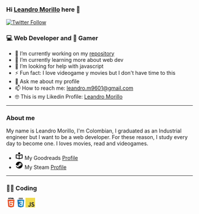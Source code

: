 ### Hi [Leandro Morillo][website] here 👋
[![Twitter Follow](https://img.shields.io/twitter/follow/lmorillo96?color=1DA1F2&label=Leandro%20Morillo&logo=twitter&style=flat-square)](https://twitter.com/lmorillo96)


### 💻 Web Developer and 👾 Gamer

- 🔭 I’m currently working on my [repository][repository]
- 🌱 I’m currently learning more about web dev
- 🤔 I’m looking for help with javascript
- ⚡ Fun fact: I love videogame y movies but I don't have time to this
- 💬 Ask me about my profile 
- 📫 How to reach me: leandro.m9601@gmail.com
- 🤓 This is my Likedin Profile: [Leandro Morillo][linkedin]

---
### About me

My name is Leandro Morillo, I'm Colombian, I graduated as an Industrial engineer but I want to be a web developer. For these reason, I study every day to become one.
I loves movies, read and videogames.

- <svg xmlns="http://www.w3.org/2000/svg" width="22" height="22" viewBox="0 0 24 24" style="fill: rgba(0, 0, 0, 1);transform: ;msFilter:;"><path d="M21 8c-.202 0-4.85.029-9 2.008C7.85 8.029 3.202 8 3 8a1 1 0 0 0-1 1v9.883a1 1 0 0 0 .305.719c.195.188.48.305.729.28l.127-.001c.683 0 4.296.098 8.416 2.025.016.008.034.005.05.011.119.049.244.083.373.083s.254-.034.374-.083c.016-.006.034-.003.05-.011 4.12-1.928 7.733-2.025 8.416-2.025l.127.001c.238.025.533-.092.729-.28.194-.189.304-.449.304-.719V9a1 1 0 0 0-1-1zM4 10.049c1.485.111 4.381.48 7 1.692v7.742c-3-1.175-5.59-1.494-7-1.576v-7.858zm16 7.858c-1.41.082-4 .401-7 1.576v-7.742c2.619-1.212 5.515-1.581 7-1.692v7.858z"></path><circle cx="12" cy="5" r="3"></circle></svg> My Goodreads [Profile][goodreads]
- <svg xmlns="http://www.w3.org/2000/svg" width="22" height="22" viewBox="0 0 24 24" style="fill: rgba(0, 0, 0, 1);transform: ;msFilter:;"><path d="M8.21 17.32 7 16.8a2.13 2.13 0 1 0 1.17-2.93l1.28.53a1.58 1.58 0 0 1-1.22 2.92z"></path><path d="M12 2a10 10 0 0 0-10 9.34l5.38 2.21a2.31 2.31 0 0 1 .47-.24A2.62 2.62 0 0 1 9 13.1l2.44-3.56a3.8 3.8 0 1 1 3.8 3.8h-.08l-3.51 2.5a2.77 2.77 0 0 1-5.47.68l-3.77-1.6A10 10 0 1 0 12 2z"></path><path d="M17.79 9.5a2.53 2.53 0 1 0-2.53 2.5 2.54 2.54 0 0 0 2.53-2.5zm-4.42 0a1.9 1.9 0 1 1 1.9 1.91 1.9 1.9 0 0 1-1.9-1.92z"></path></svg> My Steam [Profile][steam]

---

### 🧑‍💻 Coding
<img align="left" alt="HTML5" width="26px" src="https://raw.githubusercontent.com/github/explore/80688e429a7d4ef2fca1e82350fe8e3517d3494d/topics/html/html.png" />
<img align="left" alt="css3" width="26px" src="https://raw.githubusercontent.com/github/explore/80688e429a7d4ef2fca1e82350fe8e3517d3494d/topics/css/css.png" />
<img align="left" alt="js" width="26px" src="https://raw.githubusercontent.com/github/explore/80688e429a7d4ef2fca1e82350fe8e3517d3494d/topics/javascript/javascript.png"/>
<br>




<!-- Links -->
[website]: https://lmorillo96.github.io/website_personal/
[repository]: https://lmorillo96.github.io/Portafolio/
[goodreads]: https://www.goodreads.com/user/show/109948245-leandro
[steam]: https://steamcommunity.com/id/ckufuoy/
[linkedin]: https://www.linkedin.com/in/leandro-morillo-911622202/

